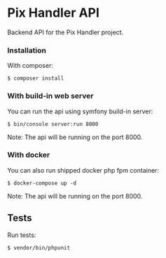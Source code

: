 # Pix Handler API

Backend API for the Pix Handler project.


### Installation

With composer:
```
$ composer install
```

### With build-in web server

You can run the api using symfony build-in server:
```
$ bin/console server:run 8000
```
Note: The api will be running on the port 8000.

### With docker

You can also run shipped docker php fpm container:
```
$ docker-compose up -d
```
Note: The api will be running on the port 8000.

## Tests

Run tests:
```
$ vendor/bin/phpunit
```